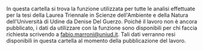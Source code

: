 In questa cartella si trova la funzione utilizzata per tutte le analisi effettuate per la tesi della Laurea Triennale in Scienze dell'Ambiente e della Natura dell'Università di Udine da Denise Del Guerzo. Poiché il lavoro non è ancora pubblicato, i dati da utilizzare con la funzione sono disponibili per chi faccia richiesta scrivendo a fabio.marroni@uniud.it. Tali dati verranno resi disponibili in questa cartella al momento della pubblicazione del lavoro.
